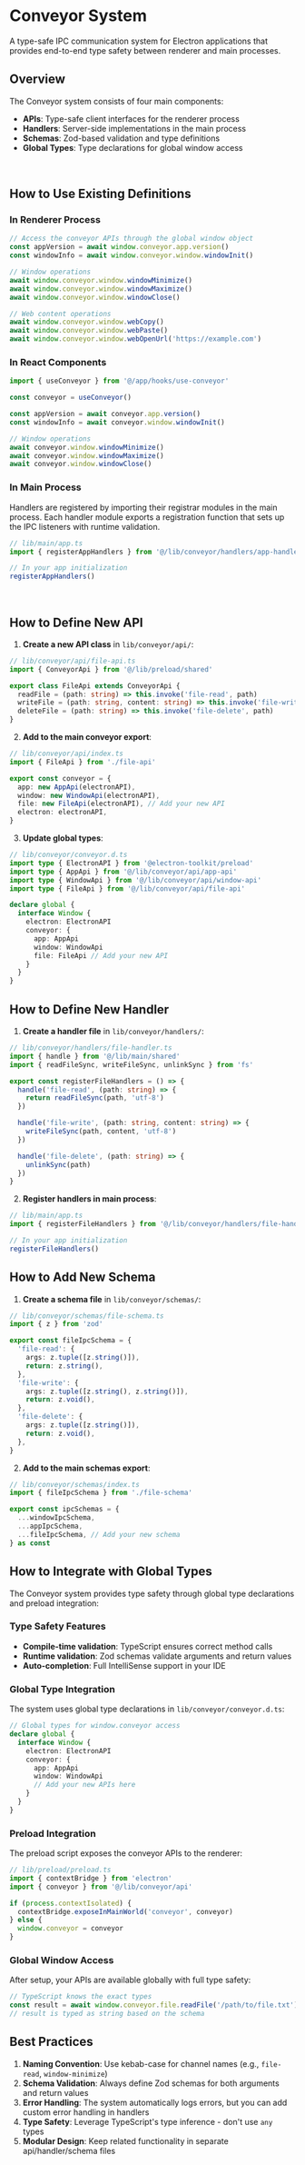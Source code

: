 # Conveyor System

A type-safe IPC communication system for Electron applications that provides end-to-end type safety between renderer and main processes.

## Overview

The Conveyor system consists of four main components:

- **APIs**: Type-safe client interfaces for the renderer process
- **Handlers**: Server-side implementations in the main process
- **Schemas**: Zod-based validation and type definitions
- **Global Types**: Type declarations for global window access

<br />

## How to Use Existing Definitions

### In Renderer Process

```typescript
// Access the conveyor APIs through the global window object
const appVersion = await window.conveyor.app.version()
const windowInfo = await window.conveyor.window.windowInit()

// Window operations
await window.conveyor.window.windowMinimize()
await window.conveyor.window.windowMaximize()
await window.conveyor.window.windowClose()

// Web content operations
await window.conveyor.window.webCopy()
await window.conveyor.window.webPaste()
await window.conveyor.window.webOpenUrl('https://example.com')
```

### In React Components

```typescript
import { useConveyor } from '@/app/hooks/use-conveyor'

const conveyor = useConveyor()

const appVersion = await conveyor.app.version()
const windowInfo = await conveyor.window.windowInit()

// Window operations
await conveyor.window.windowMinimize()
await conveyor.window.windowMaximize()
await conveyor.window.windowClose()
```

### In Main Process

Handlers are registered by importing their registrar modules in the main process. Each handler module exports a registration function that sets up the IPC listeners with runtime validation.

```typescript
// lib/main/app.ts
import { registerAppHandlers } from '@/lib/conveyor/handlers/app-handler'

// In your app initialization
registerAppHandlers()
```

<br />

## How to Define New API

1. **Create a new API class** in `lib/conveyor/api/`:

```typescript
// lib/conveyor/api/file-api.ts
import { ConveyorApi } from '@/lib/preload/shared'

export class FileApi extends ConveyorApi {
  readFile = (path: string) => this.invoke('file-read', path)
  writeFile = (path: string, content: string) => this.invoke('file-write', path, content)
  deleteFile = (path: string) => this.invoke('file-delete', path)
}
```

2. **Add to the main conveyor export**:

```typescript
// lib/conveyor/api/index.ts
import { FileApi } from './file-api'

export const conveyor = {
  app: new AppApi(electronAPI),
  window: new WindowApi(electronAPI),
  file: new FileApi(electronAPI), // Add your new API
  electron: electronAPI,
}
```

3. **Update global types**:

```typescript
// lib/conveyor/conveyor.d.ts
import type { ElectronAPI } from '@electron-toolkit/preload'
import type { AppApi } from '@/lib/conveyor/api/app-api'
import type { WindowApi } from '@/lib/conveyor/api/window-api'
import type { FileApi } from '@/lib/conveyor/api/file-api'

declare global {
  interface Window {
    electron: ElectronAPI
    conveyor: {
      app: AppApi
      window: WindowApi
      file: FileApi // Add your new API
    }
  }
}
```

## How to Define New Handler

1. **Create a handler file** in `lib/conveyor/handlers/`:

```typescript
// lib/conveyor/handlers/file-handler.ts
import { handle } from '@/lib/main/shared'
import { readFileSync, writeFileSync, unlinkSync } from 'fs'

export const registerFileHandlers = () => {
  handle('file-read', (path: string) => {
    return readFileSync(path, 'utf-8')
  })

  handle('file-write', (path: string, content: string) => {
    writeFileSync(path, content, 'utf-8')
  })

  handle('file-delete', (path: string) => {
    unlinkSync(path)
  })
}
```

2. **Register handlers in main process**:

```typescript
// lib/main/app.ts
import { registerFileHandlers } from '@/lib/conveyor/handlers/file-handler'

// In your app initialization
registerFileHandlers()
```

## How to Add New Schema

1. **Create a schema file** in `lib/conveyor/schemas/`:

```typescript
// lib/conveyor/schemas/file-schema.ts
import { z } from 'zod'

export const fileIpcSchema = {
  'file-read': {
    args: z.tuple([z.string()]),
    return: z.string(),
  },
  'file-write': {
    args: z.tuple([z.string(), z.string()]),
    return: z.void(),
  },
  'file-delete': {
    args: z.tuple([z.string()]),
    return: z.void(),
  },
}
```

2. **Add to the main schemas export**:

```typescript
// lib/conveyor/schemas/index.ts
import { fileIpcSchema } from './file-schema'

export const ipcSchemas = {
  ...windowIpcSchema,
  ...appIpcSchema,
  ...fileIpcSchema, // Add your new schema
} as const
```

## How to Integrate with Global Types

The Conveyor system provides type safety through global type declarations and preload integration:

### Type Safety Features

- **Compile-time validation**: TypeScript ensures correct method calls
- **Runtime validation**: Zod schemas validate arguments and return values
- **Auto-completion**: Full IntelliSense support in your IDE

### Global Type Integration

The system uses global type declarations in `lib/conveyor/conveyor.d.ts`:

```typescript
// Global types for window.conveyor access
declare global {
  interface Window {
    electron: ElectronAPI
    conveyor: {
      app: AppApi
      window: WindowApi
      // Add your new APIs here
    }
  }
}
```

### Preload Integration

The preload script exposes the conveyor APIs to the renderer:

```typescript
// lib/preload/preload.ts
import { contextBridge } from 'electron'
import { conveyor } from '@/lib/conveyor/api'

if (process.contextIsolated) {
  contextBridge.exposeInMainWorld('conveyor', conveyor)
} else {
  window.conveyor = conveyor
}
```

### Global Window Access

After setup, your APIs are available globally with full type safety:

```typescript
// TypeScript knows the exact types
const result = await window.conveyor.file.readFile('/path/to/file.txt')
// result is typed as string based on the schema
```

## Best Practices

1. **Naming Convention**: Use kebab-case for channel names (e.g., `file-read`, `window-minimize`)
2. **Schema Validation**: Always define Zod schemas for both arguments and return values
3. **Error Handling**: The system automatically logs errors, but you can add custom error handling in handlers
4. **Type Safety**: Leverage TypeScript's type inference - don't use `any` types
5. **Modular Design**: Keep related functionality in separate api/handler/schema files

